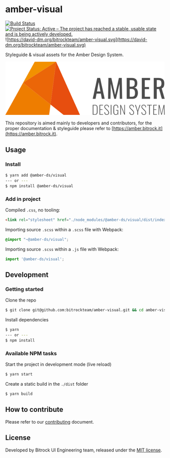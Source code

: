 # amber-visual
[![Build Status](https://travis-ci.org/bitrockteam/amber-visual.svg?branch=master)](https://travis-ci.org/bitrockteam/amber-visual) 
[![Project Status: Active – The project has reached a stable, usable state and is being actively developed.](https://www.repostatus.org/badges/latest/active.svg)](https://www.repostatus.org/#active)![https://david-dm.org/bitrockteam/amber-visual.svg](https://david-dm.org/bitrockteam/amber-visual.svg)

Styleguide & visual assets for the Amber Design System.

![logo.svg](logo.svg)

This repository is aimed mainly to developers and contributors, for the proper documentation & styleguide please refer to [https://amber.bitrock.it](https://amber.bitrock.it).

## Usage 

### Install
```bash
$ yarn add @amber-ds/visual
--- or ---
$ npm install @amber-ds/visual
```

### Add in project
Compiled `.css`, no tooling:
```html
<link rel="stylesheet" href="./node_modules/@amber-ds/visual/dist/index.css">
```

<!-- Compiled CSS
```css
@import "./node_modules/@amber-ds/visual/dist/index.css";
``` -->

Importing source `.scss` within a `.scss` file with Webpack:
```css
@import "~@amber-ds/visual";
```

Importing source `.scss` within a `.js` file with Webpack:
```javascript
import '@amber-ds/visual';
```

## Development

### Getting started
Clone the repo
```bash
$ git clone git@github.com:bitrockteam/amber-visual.git && cd amber-visual
```

Install dependencies
```bash
$ yarn
--- or ---
$ npm install
```

### Available NPM tasks
Start the project in development mode (live reload)
```bash
$ yarn start
```

Create a static build in the `./dist` folder
```bash
$ yarn build
```

## How to contribute
Please refer to our [contributing](./contributing.md) document.

## License
Developed by Bitrock UI Engineering team, released under the [MIT license](LICENSE).
